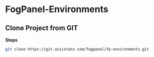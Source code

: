 FogPanel-Environments
======================

Clone Project from GIT
----------------------


**Steps**

```sh
git clone https://git.assistanz.com/fogpanel/fp-environments.git
```